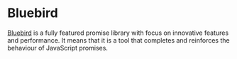 # Bluebird

[Bluebird](http://bluebirdjs.com/docs/getting-started.html) is a fully featured promise library with focus on innovative features and performance. It means that it is a tool that completes and reinforces the behaviour of JavaScript promises.
